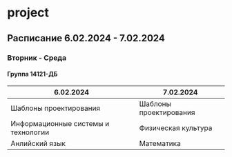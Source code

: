 # project
## Расписание 6.02.2024 - 7.02.2024
### Вторник - Среда
#### Группа 14121-ДБ

| 6.02.2024                           | 7.02.2024              |
|-------------------------------------|------------------------|
| Шаблоны проектирования              | Шаблоны проектирования |
| Информационные системы и технологии | Физическая культура    |
| Анлийский язык                      | Математика             |
